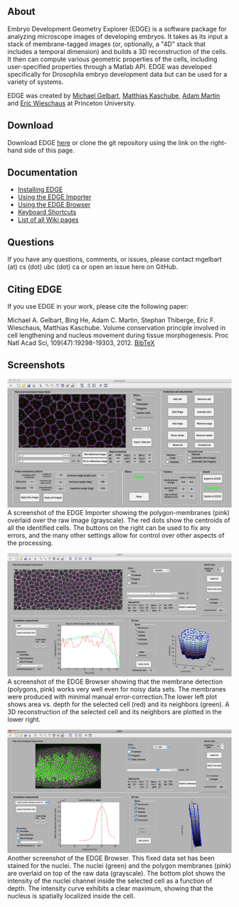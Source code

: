 ## About ##
Embryo Development Geometry Explorer (EDGE) is a software package for analyzing microscope images of developing embryos. It takes as its input a stack of membrane-tagged images (or, optionally, a "4D" stack that includes a temporal dimension) and builds a 3D reconstruction of the cells. It then can compute various geometric properties of the cells, including user-specified properties through a Matlab API. EDGE was developed specifically for Drosophila embryo development data but can be used for a variety of systems.

EDGE was created by [Michael Gelbart](http://www.cs.ubc.ca/~mgelbart), [Matthias Kaschube](http://fias.uni-frankfurt.de/neuro/kaschube/), [Adam Martin](https://biology.mit.edu/people/adam_martin) and [Eric Wieschaus](http://molbio.princeton.edu/faculty/molbio-faculty/140-wieschaus) at Princeton University.

## Download ##
Download EDGE [here](https://github.com/mgelbart/embryo-development-geometry-explorer/archive/master.zip) or clone the git repository using the link on the right-hand side of this page.

## Documentation ##
* [Installing EDGE](https://github.com/mgelbart/embryo-development-geometry-explorer/blob/wiki/Installation.md)
* [Using the EDGE Importer](https://github.com/mgelbart/embryo-development-geometry-explorer/blob/wiki/Importer.md)
* [Using the EDGE Browser](https://github.com/mgelbart/embryo-development-geometry-explorer/blob/wiki/Browser.md)
* [Keyboard Shortcuts](https://github.com/mgelbart/embryo-development-geometry-explorer/blob/wiki/KeyboardShortcuts.md)
* [List of all Wiki pages](https://github.com/mgelbart/embryo-development-geometry-explorer/tree/wiki)

## Questions ##
If you have any questions, comments, or issues, please contact mgelbart (at) cs (dot) ubc (dot) ca or open an issue here on GitHub.

## Citing EDGE ##
If you use EDGE in your work, please cite the following paper:

Michael A. Gelbart, Bing He, Adam C. Martin, Stephan Thiberge, Eric F. Wieschaus, Matthias Kaschube. Volume conservation principle involved in cell lengthening and nucleus movement during tissue morphogenesis. Proc Natl Acad Sci, 109(47):19298-19303, 2012. [BibTeX](http://people.seas.harvard.edu/~mgelbart/publications/Gelbart2012.bib)

## Screenshots ##
![screenshots/Screenshot_semiauto_cells.png](screenshots/Screenshot_semiauto_cells.png)
A screenshot of the EDGE Importer showing the polygon-membranes (pink) overlaid over the raw image (grayscale). The red dots show the centroids of all the identified cells. The buttons on the right can be used to fix any errors, and the many other settings allow for control over other aspects of the processing.

![screenshots/screenshot_neighbors.png](screenshots/screenshot_neighbors.png)
A screenshot of the EDGE Browser showing that the membrane detection (polygons, pink) works very well even for noisy data sets. The membranes were produced with minimal manual error-correction.The lower left plot shows area vs. depth for the selected cell (red) and its neighbors (green). A 3D reconstruction of the selected cell and its neighbors are plotted in the lower right.

![hscreenshots/Screenshot_nuclei_intensity.png](screenshots/Screenshot_nuclei_intensity.png)
Another screenshot of the EDGE Browser. This fixed data set has been stained for the nuclei. The nuclei (green) and the polygon membranes (pink) are overlaid on top of the raw data (grayscale).  The bottom plot shows the intensity of the nuclei channel inside the selected cell as a function of depth. The intensity curve exhibits a clear maximum, showing that the nucleus is spatially localized inside the cell.
